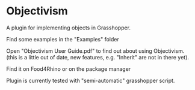 # Objectivism

A plugin for implementing objects in Grasshopper.

Find some examples in the "Examples" folder

Open "Objectivism User Guide.pdf" to find out about using Objectivism. (this is a little out of date, new features, e.g. "Inherit" are not in there yet).

Find it on Food4Rhino or on the package manager

Plugin is currently tested with "semi-automatic" grasshopper script. 
